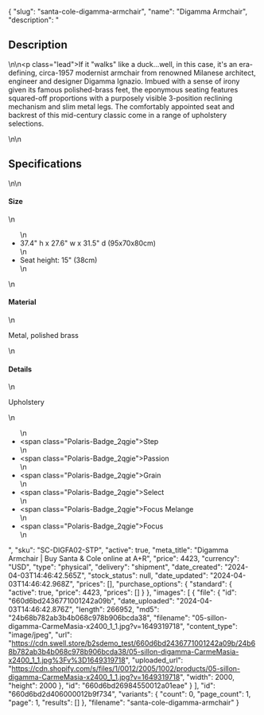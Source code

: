 {
  "slug": "santa-cole-digamma-armchair",
  "name": "Digamma Armchair",
  "description": "<h2>Description</h2>\n<!-- split -->\n<p class=\"lead\">If it \"walks\" like a duck...well, in this case, it's an era-defining, circa-1957 modernist armchair from renowned Milanese architect, engineer and designer Digamma Ignazio. Imbued with a sense of irony given its famous polished-brass feet, the eponymous seating features squared-off proportions with a purposely visible 3-position reclining mechanism and slim metal legs. The comfortably appointed seat and backrest of this mid-century classic come in a range of upholstery selections. </p>\n<!-- split -->\n<h2>Specifications</h2>\n<!-- split -->\n<h4>Size</h4>\n<ul>\n<li>37.4\" h x 27.6\" w x 31.5\" d (95x70x80cm)</li>\n<li>Seat height: 15\" (38cm)</li>\n</ul>\n<h4>Material</h4>\n<p>Metal, polished brass</p>\n<h4>Details</h4>\n<p><span>Upholstery</span></p>\n<ul>\n<li><span class=\"Polaris-Badge_2qgie\">Step</span></li>\n<li><span class=\"Polaris-Badge_2qgie\">Passion</span></li>\n<li><span class=\"Polaris-Badge_2qgie\">Grain</span></li>\n<li><span class=\"Polaris-Badge_2qgie\">Select</span></li>\n<li><span class=\"Polaris-Badge_2qgie\">Focus Melange</span></li>\n<li><span class=\"Polaris-Badge_2qgie\">Focus</span></li>\n</ul>",
  "sku": "SC-DIGFA02-STP",
  "active": true,
  "meta_title": "Digamma Armchair | Buy Santa & Cole online at A+R",
  "price": 4423,
  "currency": "USD",
  "type": "physical",
  "delivery": "shipment",
  "date_created": "2024-04-03T14:46:42.565Z",
  "stock_status": null,
  "date_updated": "2024-04-03T14:46:42.968Z",
  "prices": [],
  "purchase_options": {
    "standard": {
      "active": true,
      "price": 4423,
      "prices": []
    }
  },
  "images": [
    {
      "file": {
        "id": "660d6bd2436771001242a09b",
        "date_uploaded": "2024-04-03T14:46:42.876Z",
        "length": 266952,
        "md5": "24b68b782ab3b4b068c978b906bcda38",
        "filename": "05-sillon-digamma-CarmeMasia-x2400_1_1.jpg?v=1649319718",
        "content_type": "image/jpeg",
        "url": "https://cdn.swell.store/b2sdemo_test/660d6bd2436771001242a09b/24b68b782ab3b4b068c978b906bcda38/05-sillon-digamma-CarmeMasia-x2400_1_1.jpg%3Fv%3D1649319718",
        "uploaded_url": "https://cdn.shopify.com/s/files/1/0012/2005/1002/products/05-sillon-digamma-CarmeMasia-x2400_1_1.jpg?v=1649319718",
        "width": 2000,
        "height": 2000
      },
      "id": "660d6bd26984550012a01eae"
    }
  ],
  "id": "660d6bd2d406000012b9f734",
  "variants": {
    "count": 0,
    "page_count": 1,
    "page": 1,
    "results": []
  },
  "filename": "santa-cole-digamma-armchair"
}
